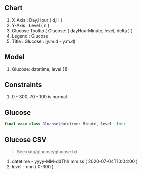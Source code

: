 Chart
-----
1. X-Axis : Day,Hour ( d,H )
2. Y-Axis : Level ( n )
3. Glucose Tooltip ( Glucose: ( dayHourMinute, level, delta ) )
5. Legend : Glucose
6. Title : Glucose : (y.m.d - y.m.d)

Model
-----
1. Glucose: datetime, level (1)

Constraints
-----------
1. 0 - 300, 70 - 100 is normal

Glucose
-------
```scala
final case class Glucose(datetime: Minute, level: Int)
```

Glucose CSV
-----------
>See data/glucose/glucose.txt
1. datetime - yyyy-MM-ddThh:mm:ss ( 2020-07-04T10:04:00 )
2. level - nnn ( 0-300 )